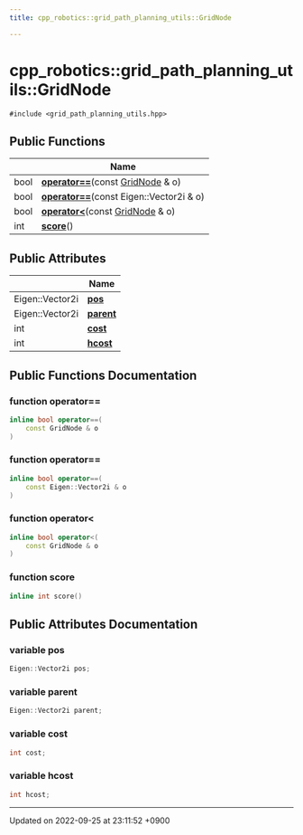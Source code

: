 ```yaml
---
title: cpp_robotics::grid_path_planning_utils::GridNode

---
```


# cpp_robotics::grid_path_planning_utils::GridNode






`#include <grid_path_planning_utils.hpp>`

## Public Functions

|                | Name           |
| -------------- | -------------- |
| bool | **[operator==](/cpp_robotics_core/doxybook/Classes/structcpp__robotics_1_1grid__path__planning__utils_1_1GridNode/#function-operator==)**(const [GridNode](/cpp_robotics_core/doxybook/Classes/structcpp__robotics_1_1grid__path__planning__utils_1_1GridNode/) & o) |
| bool | **[operator==](/cpp_robotics_core/doxybook/Classes/structcpp__robotics_1_1grid__path__planning__utils_1_1GridNode/#function-operator==)**(const Eigen::Vector2i & o) |
| bool | **[operator<](/cpp_robotics_core/doxybook/Classes/structcpp__robotics_1_1grid__path__planning__utils_1_1GridNode/#function-operator<)**(const [GridNode](/cpp_robotics_core/doxybook/Classes/structcpp__robotics_1_1grid__path__planning__utils_1_1GridNode/) & o) |
| int | **[score](/cpp_robotics_core/doxybook/Classes/structcpp__robotics_1_1grid__path__planning__utils_1_1GridNode/#function-score)**() |

## Public Attributes

|                | Name           |
| -------------- | -------------- |
| Eigen::Vector2i | **[pos](/cpp_robotics_core/doxybook/Classes/structcpp__robotics_1_1grid__path__planning__utils_1_1GridNode/#variable-pos)**  |
| Eigen::Vector2i | **[parent](/cpp_robotics_core/doxybook/Classes/structcpp__robotics_1_1grid__path__planning__utils_1_1GridNode/#variable-parent)**  |
| int | **[cost](/cpp_robotics_core/doxybook/Classes/structcpp__robotics_1_1grid__path__planning__utils_1_1GridNode/#variable-cost)**  |
| int | **[hcost](/cpp_robotics_core/doxybook/Classes/structcpp__robotics_1_1grid__path__planning__utils_1_1GridNode/#variable-hcost)**  |

## Public Functions Documentation

### function operator==

```cpp
inline bool operator==(
    const GridNode & o
)
```


### function operator==

```cpp
inline bool operator==(
    const Eigen::Vector2i & o
)
```


### function operator<

```cpp
inline bool operator<(
    const GridNode & o
)
```


### function score

```cpp
inline int score()
```


## Public Attributes Documentation

### variable pos

```cpp
Eigen::Vector2i pos;
```


### variable parent

```cpp
Eigen::Vector2i parent;
```


### variable cost

```cpp
int cost;
```


### variable hcost

```cpp
int hcost;
```


-------------------------------

Updated on 2022-09-25 at 23:11:52 +0900